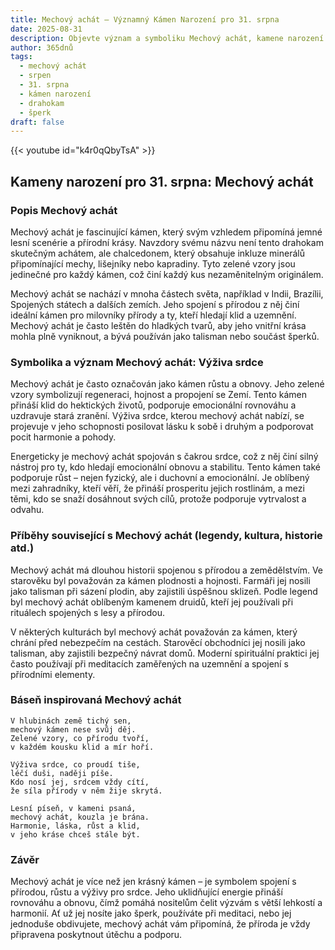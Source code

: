 ```yaml
---
title: Mechový achát – Významný Kámen Narození pro 31. srpna
date: 2025-08-31
description: Objevte význam a symboliku Mechový achát, kamene narození pro 31. srpna, který symbolizuje Výživa srdce. Přečtěte si legendy a inspirující příběhy.
author: 365dnů
tags:
  - mechový achát
  - srpen
  - 31. srpna
  - kámen narození
  - drahokam
  - šperk
draft: false
---
```


{{< youtube id="k4r0qQbyTsA" >}}

## Kameny narození pro 31. srpna: Mechový achát

### Popis Mechový achát

Mechový achát je fascinující kámen, který svým vzhledem připomíná jemné lesní scenérie a přírodní krásy. Navzdory svému názvu není tento drahokam skutečným achátem, ale chalcedonem, který obsahuje inkluze minerálů připomínající mechy, lišejníky nebo kapradiny. Tyto zelené vzory jsou jedinečné pro každý kámen, což činí každý kus nezaměnitelným originálem.

Mechový achát se nachází v mnoha částech světa, například v Indii, Brazílii, Spojených státech a dalších zemích. Jeho spojení s přírodou z něj činí ideální kámen pro milovníky přírody a ty, kteří hledají klid a uzemnění. Mechový achát je často leštěn do hladkých tvarů, aby jeho vnitřní krása mohla plně vyniknout, a bývá používán jako talisman nebo součást šperků.

### Symbolika a význam Mechový achát: Výživa srdce

Mechový achát je často označován jako kámen růstu a obnovy. Jeho zelené vzory symbolizují regeneraci, hojnost a propojení se Zemí. Tento kámen přináší klid do hektických životů, podporuje emocionální rovnováhu a uzdravuje stará zranění. Výživa srdce, kterou mechový achát nabízí, se projevuje v jeho schopnosti posilovat lásku k sobě i druhým a podporovat pocit harmonie a pohody.

Energeticky je mechový achát spojován s čakrou srdce, což z něj činí silný nástroj pro ty, kdo hledají emocionální obnovu a stabilitu. Tento kámen také podporuje růst – nejen fyzický, ale i duchovní a emocionální. Je oblíbený mezi zahradníky, kteří věří, že přináší prosperitu jejich rostlinám, a mezi těmi, kdo se snaží dosáhnout svých cílů, protože podporuje vytrvalost a odvahu.

### Příběhy související s Mechový achát (legendy, kultura, historie atd.)

Mechový achát má dlouhou historii spojenou s přírodou a zemědělstvím. Ve starověku byl považován za kámen plodnosti a hojnosti. Farmáři jej nosili jako talisman při sázení plodin, aby zajistili úspěšnou sklizeň. Podle legend byl mechový achát oblíbeným kamenem druidů, kteří jej používali při rituálech spojených s lesy a přírodou.

V některých kulturách byl mechový achát považován za kámen, který chrání před nebezpečím na cestách. Starověcí obchodníci jej nosili jako talisman, aby zajistili bezpečný návrat domů. Moderní spirituální praktici jej často používají při meditacích zaměřených na uzemnění a spojení s přírodními elementy.

### Báseň inspirovaná Mechový achát

```
V hlubinách země tichý sen,  
mechový kámen nese svůj děj.  
Zelené vzory, co přírodu tvoří,  
v každém kousku klid a mír hoří.

Výživa srdce, co proudí tiše,  
léčí duši, naději píše.  
Kdo nosí jej, srdcem vždy cítí,  
že síla přírody v něm žije skrytá.

Lesní píseň, v kameni psaná,  
mechový achát, kouzla je brána.  
Harmonie, láska, růst a klid,  
v jeho kráse chceš stále být.
```

### Závěr

Mechový achát je více než jen krásný kámen – je symbolem spojení s přírodou, růstu a výživy pro srdce. Jeho uklidňující energie přináší rovnováhu a obnovu, čímž pomáhá nositelům čelit výzvám s větší lehkostí a harmonií. Ať už jej nosíte jako šperk, používáte při meditaci, nebo jej jednoduše obdivujete, mechový achát vám připomíná, že příroda je vždy připravena poskytnout útěchu a podporu.